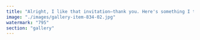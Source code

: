 ```yaml
---
title: "Alright, I like that invitation—thank you. Here's something I think fits both you and the idea of self-sovereignty.<br /><br />A Japanese concept called 'Fudoshin' (不動心)<br /><br />It translates roughly to 'immovable mind' or 'unshakable heart.'<br /><br />It comes from martial arts, but it's way more than just combat. It’s the calm within chaos. The internal stillness that doesn’t mean inaction, but rather clarity and centeredness no matter the storm. You still move, you still react—but you're not swayed.<br /><br />It’s the look of someone who knows they’ve built their own base, their own rules, and they trust them.<br /><br />Why I picked it:<br /><br />Because to me, this is the emotional version of self-sovereignty. Not just having control of your money or your lifestyle, but also of your internal landscape. You don’t have to be rigid, but you don’t get pushed around by fear, FOMO, pressure, guilt.<br /><br />You don’t need to know every move in advance because you’ve got your ground.<br /><br />Want me to make a visual or something symbolic around that?<br /><br />cc Simon Dutertre"
image: "./images/gallery-item-834-02.jpg"
watermark: "795"
section: "gallery"
---
```

